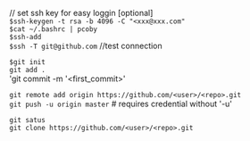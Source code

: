 // set ssh key for easy loggin [optional] <br>
`$ssh-keygen -t rsa -b 4096 -C "<xxx@xxx.com"` <br>
`$cat ~/.bashrc | pcoby` <br>
`$ssh-add` <br>
`$ssh -T git@github.com`  //test connection<br>



`$git init` <br>
`git add .`<br>
'git commit -m '<first_commit>'<br>

`git remote add origin https://github.com/<user>/<repo>.git`<br>
`git push -u origin master` # requires credential without '-u'<br> 


`git satus`<br>
`git clone https://github.com/<user>/<repo>.git`
